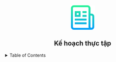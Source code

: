 <!-- Heading -->
<br />
<div align="center">
  <a href="https://github.com/trungdo1810/RTR">
    <img src="logo.png" alt="Logo" width="80" height="80">
  </a>
</div>


<h2 align="center">Kế hoạch thực tập</h2>
<!-- TABLE OF CONTENTS -->
<details>
  <summary>Table of Contents</summary>
  <ol>
    <li>
      <a href="#about-the-project">Tìm hiểu về động cơ</a>
      <ul>
        <li><a href="#built-with">Tìm hiểu về cách hoạt động của động cơ và ESC</a></li>
        <li><a href="#built-with">Tìm hiểu về xung PWM, Oneshot, Multishot, Dshot</a></li>
        <li><a href="#built-with">Ôn lại thuật toán PID</a></li>
      </ul>
    </li>
    <li>
      <a href="#getting-started">Tìm hiểu về thuật toán điều khiển Quadcopter </a>
      <ul>
        <li><a href="#prerequisites">Nguyên lý hoạt động của quadcopter</a></li>
        <li><a href="#installation">Cách drone bay ổn định</a></li>
        <li><a href="#installation">Cách di chuyển</a></li>
      </ul>
    </li>
    <li>
        <a href="#usage">Xử lý tín hiệu cảm biến </a>
        <ul>
        <li><a href="#prerequisites">Tìm hiểu các loại cảm biến</a></li>
        <li><a href="#installation">Đọc giá trị cảm biến</a></li>
        <li><a href="#installation">Xử lý nhiễu (Kalman Filter)</a></li>
         <li><a href="#installation">Tính toán để điều khiển drone</a></li>
      </ul>
    </li>
    <li>
        <a href="#roadmap">Các cách kết nối </a>
        <ul>
        <li><a href="#prerequisites">Flight control (FC) vs sensor, ESC, companion computer</a></li>
        <li><a href="#installation">Drone vs Ground station</a></li>
        <li><a href="#installation">Các giao thức: MAVlink, CANbus, I2C, SPI, UART,…</a></li>         
        </ul>
    </li>
    <li>
        <a href="#contributing">Tìm hiểu xử lý ảnh, tìm hiểu các thuật toán AI</a>
        <ul>
        <li><a href="#prerequisites">Đọc dữ liệu ảnh</a></li>
        <li><a href="#installation">Tiền xử lý</a></li>
        <li><a href="#installation">Dùng AI để detect vị trí đặt hàng</a></li>         
        </ul>
    </li>
    <li>
        <a href="#license">Tìm hiểu và sử dụng phần mềm mô phỏng </a>
        <ul>
        <li><a href="#prerequisites">Tìm hiểu Mission planner</a></li>
        <li><a href="#installation">Tìm hiểu về ROS và Gazebo</a></li>        
        </ul>
    </li>
    <li><a href="#contact">Áp dụng những cái đã tìm hiểu vào thực tế </a></li>
  </ol>
</details>